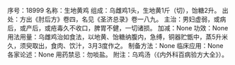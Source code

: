 序号：18999
名称：生地黄鸡
组成：乌雌鸡1头，生地黄1斤（切），饴糖2升。
出处：方出《肘后方》卷四，名见《圣济总录》卷一八九。
主治：男妇虚弱，或病后，或产后，或疮毒久不收口，脾胃不健，一切诸损。
加减：None
功效：None
用法用量：乌雌鸡治如食法，以地黄、饴糖纳腹内，急缚，铜器贮甑中，蒸5升米久，须臾取出，食肉、饮汁，3月3度作之。
制备方法：None
临床应用：None
各家论述：None
用药禁忌：勿啖盐。
附注：乌鸡汤（《内外科百病验方大全》）。
